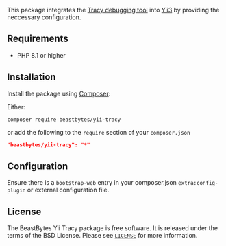 This package integrates the [Tracy debugging tool](https://tracy.nette.org/)
into [Yii3](https://www.yiiframework.com/) by providing the neccessary configuration.

## Requirements
- PHP 8.1 or higher

## Installation
Install the package using [Composer](https://getcomposer.org):

Either:
```shell
composer require beastbytes/yii-tracy
```
or add the following to the `require` section of your `composer.json`
```json
"beastbytes/yii-tracy": "*"
```

## Configuration
Ensure there is a `bootstrap-web` entry in your composer.json `extra:config-plugin` or external configuration file.

## License
The BeastBytes Yii Tracy package is free software. It is released under the terms of the BSD License.
Please see [`LICENSE`](./LICENSE.md) for more information.